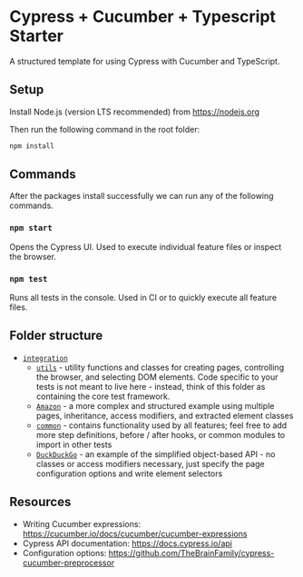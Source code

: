 # Cypress + Cucumber + Typescript Starter
A structured template for using Cypress with Cucumber and TypeScript.

## Setup
Install Node.js (version LTS recommended) from https://nodejs.org

Then run the following command in the root folder:
```sh
npm install
```

## Commands
After the packages install successfully we can run any of the following commands.

### `npm start`
Opens the Cypress UI. Used to execute individual feature files or inspect the browser.

### `npm test`
Runs all tests in the console. Used in CI or to quickly execute all feature files.

## Folder structure
- [`integration`](/cypress/integration/README.md)
  - [`utils`](/cypress/integration/utils/README.md) - utility functions and classes for creating pages, controlling the browser, and selecting DOM elements. Code specific to your tests is not meant to live here - instead, think of this folder as containing the core test framework.
  - [`Amazon`](/cypress/integration/Amazon/README.md) - a more complex and structured example using multiple pages, inheritance, access modifiers, and extracted element classes
  - [`common`](/cypress/integration/common/README.md) - contains functionality used by all features; feel free to add more step definitions, before / after hooks, or common modules to import in other tests
  - [`DuckDuckGo`](/cypress/integration/DuckDuckGo/README.md) - an example of the simplified object-based API - no classes or access modifiers necessary, just specify the page configuration options and write element selectors

## Resources
- Writing Cucumber expressions: https://cucumber.io/docs/cucumber/cucumber-expressions
- Cypress API documentation: https://docs.cypress.io/api
- Configuration options: https://github.com/TheBrainFamily/cypress-cucumber-preprocessor
